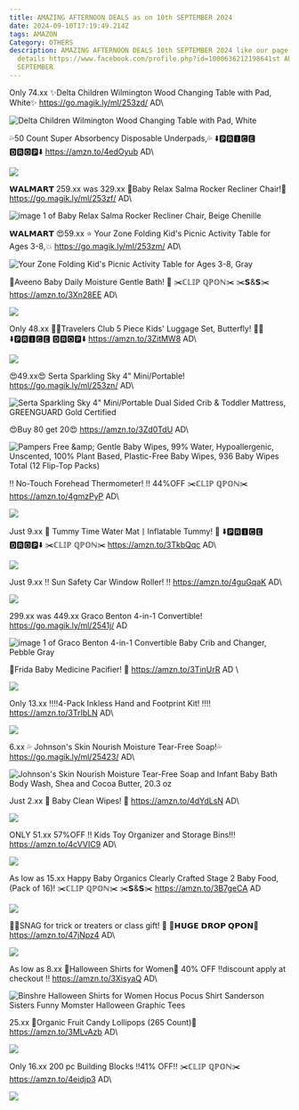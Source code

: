 ```yaml
---
title: AMAZING AFTERNOON DEALS as on 10th SEPTEMBER 2024
date: 2024-09-10T17:19:49.214Z
tags: AMAZON
Category: OTHERS
description: AMAZING AFTERNOON DEALS 10th SEPTEMBER 2024 like our page for more
  details https://www.facebook.com/profile.php?id=1000636212198641st AUGUST9th
  SEPTEMBER
---
```

Only 74.xx
✨Delta Children Wilmington Wood Changing Table with Pad, White✨
https://go.magik.ly/ml/253zd/
AD\
<!--StartFragment-->

![Delta Children Wilmington Wood Changing Table with Pad, White](https://i5.walmartimages.com/asr/fe68011d-7e6a-4395-9163-c5ee58be9969.c871efc611cee935e10d4ac91cd6b1cf.jpeg?odnHeight=2000&odnWidth=2000&odnBg=FFFFFF)

<!--EndFragment-->

💦50 Count Super Absorbency Disposable Underpads,💦
⬇️🅿🆁🅸🅲🅴 🅳🆁🅾🅿⬇️
https://amzn.to/4edOyub
AD\
<!--StartFragment-->

![](https://c.media-amazon.com/images/I/71UJUWZ09GL._AC_SL1500_.jpg)

<!--EndFragment-->

𝗪𝗔𝗟𝗠𝗔𝗥𝗧
259.xx was 329.xx
🎃Baby Relax Salma Rocker Recliner Chair!💞
https://go.magik.ly/ml/253zf/
AD\
<!--StartFragment-->

![image 1 of Baby Relax Salma Rocker Recliner Chair, Beige Chenille](https://i5.walmartimages.com/asr/5976fe6e-53c2-43f4-90cc-c2580e3d39be.72546ec90013874d6e8e1aacffa838ac.jpeg?odnHeight=117&odnWidth=117&odnBg=FFFFFF)

<!--EndFragment-->

𝗪𝗔𝗟𝗠𝗔𝗥𝗧
😍59.xx
 ⭐️ Your Zone Folding Kid's Picnic Activity Table for Ages 3-8,💥
https://go.magik.ly/ml/253zm/
AD\
<!--StartFragment-->

![Your Zone Folding Kid's Picnic Activity Table for Ages 3-8, Gray](https://i5.walmartimages.com/seo/Your-Zone-Folding-Kid-s-Picnic-Activity-Table-for-Ages-3-8-Gray_a0b97485-6fec-4a07-b169-75e863a47a43.153345408bb80089fc59555af4ad93dc.jpeg?odnHeight=2000&odnWidth=2000&odnBg=FFFFFF)

<!--EndFragment-->

💞Aveeno Baby Daily Moisture Gentle Bath! 💞
✂️ℂ𝕃𝕀ℙ ℚℙ𝕆ℕ✂️
✂️𝗦&𝗦✂️
https://amzn.to/3Xn28EE
AD\
<!--StartFragment-->

![](https://c.media-amazon.com/images/I/71mYCi+-LdL._SL1500_.jpg)

<!--EndFragment-->

Only 48.xx
🧳🧳Travelers Club 5 Piece Kids' Luggage Set, Butterfly! 🧳🧳
⬇️🅿🆁🅸🅲🅴 🅳🆁🅾🅿⬇️
https://amzn.to/3ZitMW8
AD\
<!--StartFragment-->

![](https://c.media-amazon.com/images/I/81DKGHR4KKL._AC_SL1500_.jpg)

<!--EndFragment-->

😍49.xx😍
 Serta Sparkling Sky 4" Mini/Portable!
https://go.magik.ly/ml/253zn/
AD\
<!--StartFragment-->

![Serta Sparkling Sky 4" Mini/Portable Dual Sided Crib & Toddler Mattress, GREENGUARD Gold Certified](https://i5.walmartimages.com/asr/5c291f05-6c41-441f-92d8-c67ac25f23f9.3f850df59833d66a57ee9812a259a3d2.jpeg?odnHeight=2000&odnWidth=2000&odnBg=FFFFFF)

<!--EndFragment-->

😍Buy 80 get 20😍
https://amzn.to/3Zd0TdU
AD\
<!--StartFragment-->

![Pampers Free \&amp; Gentle Baby Wipes, 99% Water, Hypoallergenic, Unscented, 100% Plant Based, Plastic-Free Baby Wipes, 936 Baby Wipes Total (12 Flip-Top Packs)](https://c.media-amazon.com/images/I/41QDVHXOSSL._SY300_SX300_.jpg)

<!--EndFragment-->

‼️ No-Touch Forehead 
Thermometer! ‼️
44%OFF
✂️ℂ𝕃𝕀ℙ ℚℙ𝕆ℕ✂️
https://amzn.to/4gmzPyP
AD\
<!--StartFragment-->

![](https://c.media-amazon.com/images/I/51lYa92EldL._AC_SL1500_.jpg)

<!--EndFragment-->

Just 9.xx
💞 Tummy Time Water Mat丨Inflatable Tummy! 💞
⬇️🅿🆁🅸🅲🅴 🅳🆁🅾🅿⬇️
✂️ℂ𝕃𝕀ℙ ℚℙ𝕆ℕ✂️
https://amzn.to/3TkbQqc
AD\
<!--StartFragment-->

![](https://c.media-amazon.com/images/I/81UG0Aj7AXL._SL1500_.jpg)

<!--EndFragment-->

Just 9.xx
‼️ Sun Safety  Car Window Roller! ‼️
https://amzn.to/4guGqaK
AD\
<!--StartFragment-->

![](https://c.media-amazon.com/images/I/A1h8UeAGORL._AC_SL1500_.jpg)

<!--EndFragment-->

299.xx was 449.xx
 Graco Benton 4-in-1 Convertible!
https://go.magik.ly/ml/2541j/
AD

<!--StartFragment-->

![image 1 of Graco Benton 4-in-1 Convertible Baby Crib and Changer, Pebble Gray](https://i5.walmartimages.com/asr/42e666bf-4284-4274-9516-a7fd135206e9.f877ba02da371c0c798c28cf43e92ae8.jpeg?odnHeight=117&odnWidth=117&odnBg=FFFFFF)

<!--EndFragment-->

💞Frida Baby Medicine Pacifier! 💞
https://amzn.to/3TinUrR
AD \
<!--StartFragment-->

![](https://c.media-amazon.com/images/I/71wJdMuDO+L._SL1500_.jpg)

<!--EndFragment-->

Only 13.xx
‼️‼️4-Pack Inkless Hand and Footprint Kit! ‼️‼️
https://amzn.to/3TrIbLN
AD\
<!--StartFragment-->

![](https://c.media-amazon.com/images/I/71Gmti6zj4L._SL1500_.jpg)

<!--EndFragment-->

6.xx
💦 Johnson's Skin Nourish Moisture Tear-Free Soap!💦
https://go.magik.ly/ml/25423/
AD\
<!--StartFragment-->

![Johnson's Skin Nourish Moisture Tear-Free Soap and Infant Baby Bath Body Wash, Shea and Cocoa Butter, 20.3 oz](https://i5.walmartimages.com/seo/Johnson-s-Skin-Nourish-Moisture-Tear-Free-Soap-and-Baby-Body-Wash-Shea-and-Cocoa-Butter-20-3-oz_6ae67a5d-4056-432b-a1d6-f236805a4d9a.6f45529bb73c90e75b79222d3369b8d1.jpeg?odnHeight=2000&odnWidth=2000&odnBg=FFFFFF)

<!--EndFragment-->

Just 2.xx
💞  Baby Clean Wipes! 💞
https://amzn.to/4dYdLsN
AD\
<!--StartFragment-->

![](https://c.media-amazon.com/images/I/51cDeB3qklL._SL1000_.jpg)

<!--EndFragment-->

ONLY 51.xx
57%OFF
  ‼️ Kids Toy Organizer and Storage Bins!‼️
https://amzn.to/4cVVIC9
AD\
<!--StartFragment-->

![](https://c.media-amazon.com/images/I/A1UnRUFuNXL._AC_SL1500_.jpg)

<!--EndFragment-->

As low as 15.xx
  Happy Baby Organics Clearly Crafted Stage 2 Baby Food,  (Pack of 16)! 
✂️ℂ𝕃𝕀ℙ ℚℙ𝕆ℕ✂️
✂️𝗦&𝗦✂️
https://amzn.to/3B7geCA
AD

<!--StartFragment-->

![](https://c.media-amazon.com/images/I/61N4lkK45UL._SL1201_.jpg)

<!--EndFragment-->



🎃👻SNAG for trick or treaters or 
class gift! 🎃
💸𝗛𝗨𝗚𝗘 𝗗𝗥𝗢𝗣 𝗤𝗣𝗢𝗡💸
https://amzn.to/47jNpz4
AD\
<!--StartFragment-->

![](https://c.media-amazon.com/images/I/91a1ltgG29L._AC_SL1500_.jpg)

<!--EndFragment-->

As low as 8.xx
👕Halloween Shirts for Women👕
 40% OFF 
‼️discount apply at checkout ‼️
https://amzn.to/3XisyaQ
AD\
<!--StartFragment-->

![Binshre Halloween Shirts for Women Hocus Pocus Shirt Sanderson Sisters Funny Momster Halloween Graphic Tees](https://c.media-amazon.com/images/I/81K6lqXizfL._AC_SX679_.jpg)

<!--EndFragment-->

25.xx
🍭Organic Fruit Candy Lollipops (265 Count)🍭
https://amzn.to/3MLvAzb
AD\
<!--StartFragment-->

![](https://c.media-amazon.com/images/I/812rLE4W-EL._SL1500_.jpg)

<!--EndFragment-->

Only 16.xx
200 pc Building Blocks
!!41% OFF!! 
✂️ℂ𝕃𝕀ℙ ℚℙ𝕆ℕ✂️
https://amzn.to/4eidjp3
AD\
<!--StartFragment-->

![](https://c.media-amazon.com/images/I/81LWBxduvoL._AC_SL1500_.jpg)

<!--EndFragment-->